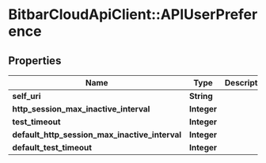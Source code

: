 # BitbarCloudApiClient::APIUserPreference

## Properties
Name | Type | Description | Notes
------------ | ------------- | ------------- | -------------
**self_uri** | **String** |  | [optional] 
**http_session_max_inactive_interval** | **Integer** |  | [optional] 
**test_timeout** | **Integer** |  | [optional] 
**default_http_session_max_inactive_interval** | **Integer** |  | [optional] 
**default_test_timeout** | **Integer** |  | [optional] 

